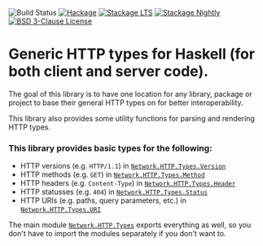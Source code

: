 ![Build Status](https://github.com/Vlix/http-types/actions/workflows/ci.yml/badge.svg?branch=master)
[![Hackage](https://img.shields.io/hackage/v/http-types.svg)](https://hackage.haskell.org/package/http-types)
[![Stackage LTS](http://stackage.org/package/http-types/badge/lts)](http://stackage.org/lts/package/http-types)
[![Stackage Nightly](http://stackage.org/package/http-types/badge/nightly)](http://stackage.org/nightly/package/http-types)
[![BSD 3-Clause License](https://img.shields.io/badge/License-BSD_3--Clause-blue.svg)](./LICENSE)

# Generic HTTP types for Haskell (for both client and server code).

The goal of this library is to have one location for any library, package or project
to base their general HTTP types on for better interoperability.

This library also provides some utility functions for parsing and rendering HTTP types.

### This library provides basic types for the following:

* HTTP versions (e.g. `HTTP/1.1`) in [`Network.HTTP.Types.Version`](https://hackage.haskell.org/package/http-types/docs/Network-HTTP-Types-Version.html)
* HTTP methods (e.g. `GET`) in [`Network.HTTP.Types.Method`](https://hackage.haskell.org/package/http-types/docs/Network-HTTP-Types-Method.html)
* HTTP headers (e.g. `Content-Type`) in [`Network.HTTP.Types.Header`](https://hackage.haskell.org/package/http-types/docs/Network-HTTP-Types-Header.html)
* HTTP statusses (e.g. `404`) in [`Network.HTTP.Types.Status`](https://hackage.haskell.org/package/http-types/docs/Network-HTTP-Types-Status.html)
* HTTP URIs (e.g. paths, query parameters, etc.) in [`Network.HTTP.Types.URI`](https://hackage.haskell.org/package/http-types/docs/Network-HTTP-Types-URI.html)

The main module [`Network.HTTP.Types`](https://hackage.haskell.org/package/http-types/docs/Network-HTTP-Types.html)
exports everything as well, so you don't have to import the modules separately if you don't want to.
